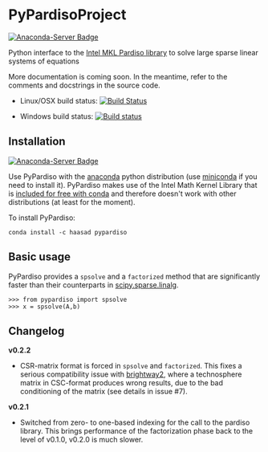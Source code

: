 # PyPardisoProject
[![Anaconda-Server Badge](https://anaconda.org/haasad/pypardiso/badges/version.svg)](https://anaconda.org/haasad/pypardiso)

Python interface to the [Intel MKL Pardiso library](https://software.intel.com/en-us/node/470282) to solve large sparse linear systems of equations

More documentation is coming soon. In the meantime, refer to the comments and docstrings in the source code.

- Linux/OSX build status: [![Build Status](https://travis-ci.org/haasad/PyPardisoProject.svg?branch=master)](https://travis-ci.org/haasad/PyPardisoProject)

- Windows build status: [![Build status](https://ci.appveyor.com/api/projects/status/mi9avjmxoq9df9we?svg=true)](https://ci.appveyor.com/project/haasad/pypardisoproject/branch/master)


## Installation
[![Anaconda-Server Badge](https://anaconda.org/haasad/pypardiso/badges/installer/conda.svg)](https://conda.anaconda.org/haasad)

Use PyPardiso with the [anaconda](https://www.continuum.io/downloads) python distribution (use [miniconda](http://conda.pydata.org/miniconda.html) if you need to install it). PyPardiso makes use of the Intel Math Kernel Library that is [included for free with conda](https://www.continuum.io/blog/developer-blog/anaconda-25-release-now-mkl-optimizations) and therefore doesn't work with other distributions (at least for the moment).

To install PyPardiso:
```
conda install -c haasad pypardiso
```

## Basic usage
PyPardiso provides a `spsolve` and a `factorized` method that are significantly faster than their counterparts in [scipy.sparse.linalg](https://docs.scipy.org/doc/scipy-0.18.1/reference/sparse.linalg.html).
```
>>> from pypardiso import spsolve
>>> x = spsolve(A,b)
```


## Changelog
__v0.2.2__

- CSR-matrix format is forced in `spsolve` and `factorized`. This fixes a serious compatibility issue with [brightway2](https://brightwaylca.org), where a technosphere matrix in CSC-format produces wrong results, due to the bad conditioning of the matrix (see details in issue #7).

__v0.2.1__

- Switched from zero- to one-based indexing for the call to the pardiso library. This brings performance of the factorization phase back to the level of v0.1.0, v0.2.0 is much slower.